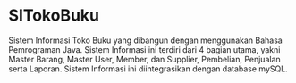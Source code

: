 # SITokoBuku
Sistem Informasi Toko Buku yang dibangun dengan menggunakan Bahasa Pemrograman Java. Sistem Informasi ini terdiri dari 4 bagian utama, yakni Master Barang, Master User, Member, dan Supplier, Pembelian, Penjualan serta Laporan. Sistem Informasi ini diintegrasikan dengan database mySQL.
